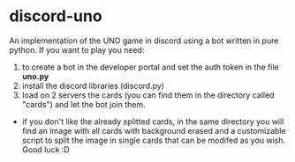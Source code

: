 # discord-uno
An implementation of the UNO game in discord using a bot written in pure python. 
If you want to play you need:
1) to create a bot in the developer portal and set the auth token in the file **uno.py**
2) install the discord libraries (discord.py) 
3) load on 2 servers the cards (you can find them in the directory called "cards") and let the bot join them.
 
- if you don't like the already splitted cards, in the same directory you will find an image with all cards with background erased and a customizable script to split the image in single cards that can be modifed as you wish. Good luck :D
